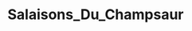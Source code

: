 ---
title: "Salaisons_Du_Champsaur"
url: /saint-laurent-du-c/salaisons_du_champsaur/
shop: boucherie
---